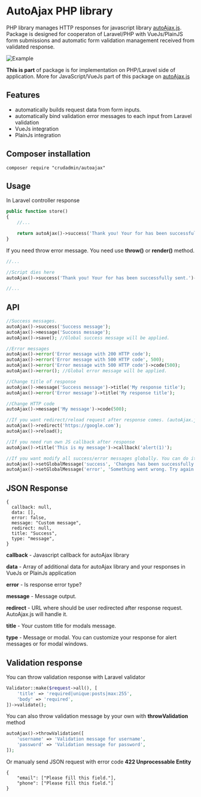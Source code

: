 # AutoAjax PHP library

PHP library manages HTTP responses for javascript library [autoAjax.js](https://github.com/crudadmin/autoajax.js). Package is designed for cooperaton of Laravel/PHP with VueJs/PlainJS form submissions and automatic form validation management received from validated response. 

![Example](https://github.com/crudadmin/autoajax.js/raw/master/dist/example2x.gif)

**This is part** of package is for implementation on PHP/Laravel side of application. More for JavaScript/VueJs part of this package on [autoAjax.js](https://github.com/crudadmin/autoajax.js)

## Features
- automatically builds request data from form inputs.
- automatically bind validation error messages to each input from Laravel validation
- VueJs integration
- PlainJs integration

## Composer installation
`composer require "crudadmin/autoajax"`

## Usage

In Laravel controller response
```php
public function store()
{
    //...

    return autoAjax()->success('Thank you! Your for has been successfully sent.');
}
```

If you need throw error message. You need use **throw()** or **render()** method.
```php
//...

//Script dies here
autoAjax()->success('Thank you! Your for has been successfully sent.')->throw();

//...
```

## API
```php
//Success messages.
autoAjax()->success('Success message');
autoAjax()->message('Success message');
autoAjax()->save(); //Global success message will be applied.

//Error messages
autoAjax()->error('Error message with 200 HTTP code');
autoAjax()->error('Error message with 500 HTTP code', 500);
autoAjax()->error('Error message with 500 HTTP code')->code(500);
autoAjax()->error(); //Global error message will be applied.

//Change title of response
autoAjax()->message('Success message')->title('My response title');
autoAjax()->error('Error message')->title('My response title');

//Change HTTP code
autoAjax()->message('My message')->code(500);

//If you want redirect/reload request after response comes. (autoAjax.js will handle it)
autoAjax()->redirect('https://google.com');
autoAjax()->reload();

//If you need run own JS callback after response
autoAjax()->title('This is my message')->callback('alert(1)');

//If you want modify all success/error messages globally. You can do it in AppServiceProvider or somewhere else in your app configuration like that.
autoAjax()->setGlobalMessage('success', 'Changes has been successfully saved.');
autoAjax()->setGlobalMessage('error', 'Something went wrong. Try again later.');
```

## JSON Response
```
{
  callback: null,
  data: [],
  error: false,
  message: "Custom message",
  redirect: null,
  title: "Success",
  type: "message",
}
```

**callback** - Javascript callback for autoAjax library

**data** - Array of additional data for autoAjax library and your responses in VueJs or PlainJs application

**error** - Is response error type?

**message** - Message output.

**redirect** - URL where should be user redirected after response request. AutoAjax.js will handle it.

**title** - Your custom title for modals message.

**type** - Message or modal. You can customize your response for alert messages or for modal windows.

## Validation response
You can throw validation response with Laravel validator
```php
Validator::make($request->all(), [
    'title' => 'required|unique:posts|max:255',
    'body' => 'required',
])->validate();
```

You can also throw validation message by your own with **throwValidation** method
```php
autoAjax()->throwValidation([
    'username' => 'Validation message for username',
    'password' => 'Validation message for password',
]);
```

Or manualy send JSON request with error code **422 Unprocessable Entity**
```
{
    "email": ["Please fill this field."],
    "phone": ["Please fill this field."]
}
```
